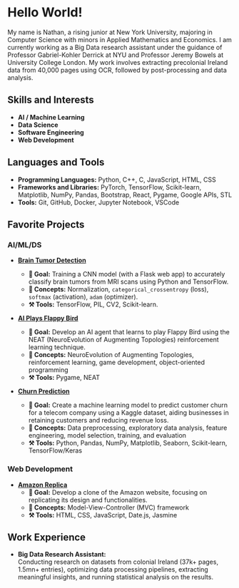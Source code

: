 # Hello World! 
My name is Nathan, a rising junior at New York University, majoring in Computer Science with minors in Applied Mathematics and Economics. I am currently working as a Big Data research assistant under the guidance of Professor Gabriel-Kohler Derrick at NYU and Professor Jeremy Bowels at University College London. My work involves extracting precolonial Ireland data from 40,000 pages using OCR, followed by post-processing and data analysis.

## Skills and Interests

- **AI / Machine Learning**
- **Data Science**
- **Software Engineering**
- **Web Development**

## Languages and Tools

- **Programming Languages:** Python, C++, C, JavaScript, HTML, CSS
- **Frameworks and Libraries:** PyTorch, TensorFlow, Scikit-learn, Matplotlib, NumPy, Pandas, Bootstrap, React, Pygame, Google APIs, STL
- **Tools:** Git, GitHub, Docker, Jupyter Notebook, VSCode

## Favorite Projects

### AI/ML/DS
- **[Brain Tumor Detection](https://github.com/nathanbehailuz/brain-tumor-detection)**
  - **🎯 Goal:** Training a CNN model (with a Flask web app) to accurately classify brain tumors from MRI scans using Python and TensorFlow. 
  - **🧠 Concepts:** Normalization, `categorical_crossentropy` (loss), `softmax` (activation), `adam` (optimizer). 
  - **⚒️ Tools:** TensorFlow, PIL, CV2, Scikit-learn.

- **[AI Plays Flappy Bird](https://github.com/nathanbehailuz/AI-plays-Flappy-Bird)**  
  - **🎯 Goal:** Develop an AI agent that learns to play Flappy Bird using the NEAT (NeuroEvolution of Augmenting Topologies) reinforcement learning technique.  
  - **🧠 Concepts:** NeuroEvolution of Augmenting Topologies, reinforcement learning, game development, object-oriented programming  
  - **⚒️ Tools:** Pygame, NEAT

- **[Churn Prediction](https://github.com/nathanbehailuz/churn-prediction)**  
  - **🎯 Goal:** Create a machine learning model to predict customer churn for a telecom company using a Kaggle dataset, aiding businesses in retaining customers and reducing revenue loss.  
  - **🧠 Concepts:** Data preprocessing, exploratory data analysis, feature engineering, model selection, training, and evaluation  
  - **⚒️ Tools:** Python, Pandas, NumPy, Matplotlib, Seaborn, Scikit-learn, TensorFlow/Keras

### Web Development

- **[Amazon Replica](https://github.com/nathanbehailuz/amazon-replica)**  
  - **🎯 Goal:** Develop a clone of the Amazon website, focusing on replicating its design and functionalities.  
  - **🧠 Concepts:** Model-View-Controller (MVC) framework  
  - **⚒️ Tools:** HTML, CSS, JavaScript, Date.js, Jasmine


## Work Experience
- **Big Data Research Assistant:**  
  Conducting research on datasets from colonial Ireland (37k+ pages, 1.5mn+ entries), optimizing data processing pipelines, extracting meaningful insights, and running statistical analysis on the results.
